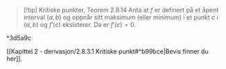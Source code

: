 > [!tip] Kritiske punkter, Teorem 2.8.14
> Anta at $f$ er definert på et åpent interval $(a,b)$ og oppnår sitt maksimum (eller minimum) i et punkt $c$ i $(a,b)$ og $f'(c)$ eksisterer. 
> Da er $f'(c) = 0$.
> 

^3d5a9c

[[Kapittel 2 - derivasjon/2.8.3.1 Kritiske punkt#^b99bce|Bevis finner du her]].